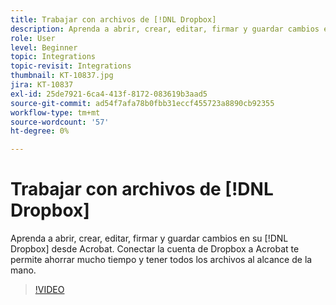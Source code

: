```yaml
---
title: Trabajar con archivos de [!DNL Dropbox]
description: Aprenda a abrir, crear, editar, firmar y guardar cambios en su [!DNL Dropbox] archivos desde Acrobat
role: User
level: Beginner
topic: Integrations
topic-revisit: Integrations
thumbnail: KT-10837.jpg
jira: KT-10837
exl-id: 25de7921-6ca4-413f-8172-083619b3aad5
source-git-commit: ad54f7afa78b0fbb31eccf455723a8890cb92355
workflow-type: tm+mt
source-wordcount: '57'
ht-degree: 0%

---
```


# Trabajar con archivos de [!DNL Dropbox]

Aprenda a abrir, crear, editar, firmar y guardar cambios en su [!DNL Dropbox] desde Acrobat. Conectar la cuenta de Dropbox a Acrobat te permite ahorrar mucho tiempo y tener todos los archivos al alcance de la mano.

>[!VIDEO](https://video.tv.adobe.com/v/3409411?quality=12&learn=on&hidetitle=true)
